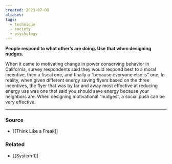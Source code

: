```yaml
---
created: 2023-07-08
aliases: 
tags:
  - technique
  - society
  - psychology
---
```

**People respond to what other’s are doing. Use that when designing nudges.**

When it came to motivating change in power conserving behavior in California, survey respondents said they would respond best to a moral incentive, then a fiscal one, and finally a “because everyone else is” one. In reality, when given different energy saving flyers based on the three incentives, the flyer that was by far and away most effective at reducing energy use was one that said you should save energy because your neighbors are. When designing motivational “nudges”, a social push can be very effective.

---

### Source
- [[Think Like a Freak]]

### Related
- [[System 1]]